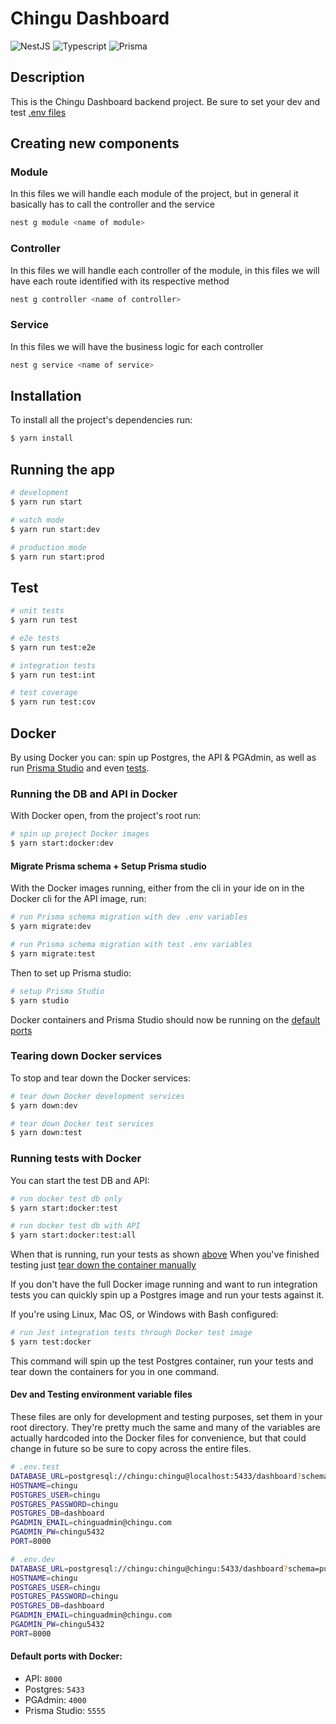 # Chingu Dashboard
  <!--[![Backers on Open Collective](https://opencollective.com/nest/backers/badge.svg)](https://opencollective.com/nest#backer)
  [![Sponsors on Open Collective](https://opencollective.com/nest/sponsors/badge.svg)](https://opencollective.com/nest#sponsor)-->
  ![NestJS](https://img.shields.io/badge/nestjs-E0234E?style=for-the-badge&logo=nestjs&logoColor=white)
  ![Typescript](https://img.shields.io/badge/TypeScript-007ACC?style=for-the-badge&logo=typescript&logoColor=white)
  ![Prisma](https://img.shields.io/badge/Prisma-3982CE?style=for-the-badge&logo=Prisma&logoColor=white)

## Description

This is the Chingu Dashboard backend project. Be sure to set your dev and test [.env files](#envfiles)

## Creating new components

### Module

In this files we will handle each module of the project, but in general it basically has to call the controller and the service

```bash
nest g module <name of module>
```

### Controller

In this files we will handle each controller of the module, in this files we will have each route identified with its respective method

```bash
nest g controller <name of controller>
```

### Service

In this files we will have the business logic for each controller

```bash
nest g service <name of service>
```

## Installation

To install all the project's dependencies run:

```bash
$ yarn install
```

## Running the app

```bash
# development
$ yarn run start

# watch mode
$ yarn run start:dev

# production mode
$ yarn run start:prod
```

## Test<a name="tests"></a>

```bash
# unit tests
$ yarn run test

# e2e tests
$ yarn run test:e2e

# integration tests
$ yarn run test:int

# test coverage
$ yarn run test:cov
```

## Docker 

By using Docker you can: spin up Postgres, the API & PGAdmin, as well as run [Prisma Studio](#prismaStudio) and even [tests](#dockerTests).

### Running the DB and API in Docker

With Docker open, from the project's root run: 

```bash
# spin up project Docker images
$ yarn start:docker:dev
```

#### Migrate Prisma schema + Setup <a name="prismaStudio">Prisma studio</a>

With the Docker images running, either from the cli in your ide on in the Docker cli for the API image, run:

```bash
# run Prisma schema migration with dev .env variables
$ yarn migrate:dev

# run Prisma schema migration with test .env variables
$ yarn migrate:test
```

Then to set up Prisma studio:

```bash
# setup Prisma Studio
$ yarn studio
```

Docker containers and Prisma Studio should now be running on the [default ports](#deafultPorts)

### <a name="tearDown">Tearing down Docker services<a/>

To stop and tear down the Docker services:
```bash
# tear down Docker development services
$ yarn down:dev

# tear down Docker test services
$ yarn down:test
```

### <a name="dockerTests"></a> Running tests with Docker

You can start the test DB and API:

```bash
# run docker test db only
$ yarn start:docker:test

# run docker test db with API
$ yarn start:docker:test:all
```

When that is running, run your tests as shown [above](#tests)
When you've finished testing just [tear down the container manually](#tearDown)

If you don't have the full Docker image running and want to run integration tests you can quickly spin up a Postgres image and run your tests against it. 

If you're using Linux, Mac OS, or Windows with Bash configured:

```bash
# run Jest integration tests through Docker test image
$ yarn test:docker
```

This command will spin up the test Postgres container, run your tests and tear down the containers for you in one command.

#### <a name="envfiles">Dev and Testing environment variable files</a>
These files are only for development and testing purposes, set them in your root directory. They're pretty much the same and many of the variables are actually hardcoded into the Docker files for convenience, but that could change in future so be sure to copy across the entire files.

```bash
# .env.test
DATABASE_URL=postgresql://chingu:chingu@localhost:5433/dashboard?schema=public
HOSTNAME=chingu
POSTGRES_USER=chingu
POSTGRES_PASSWORD=chingu
POSTGRES_DB=dashboard
PGADMIN_EMAIL=chinguadmin@chingu.com
PGADMIN_PW=chingu5432
PORT=8000
```

```bash
# .env.dev
DATABASE_URL=postgresql://chingu:chingu@chingu:5433/dashboard?schema=public
HOSTNAME=chingu
POSTGRES_USER=chingu
POSTGRES_PASSWORD=chingu
POSTGRES_DB=dashboard
PGADMIN_EMAIL=chinguadmin@chingu.com
PGADMIN_PW=chingu5432
PORT=8000
```

#### <a name="deafultPorts">Default ports with Docker:<a/>

- API: `8000`
- Postgres: `5433`
- PGAdmin: `4000`
- Prisma Studio: `5555`

